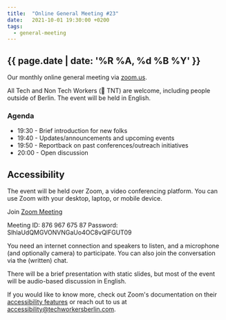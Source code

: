 ```yaml
---
title:  "Online General Meeting #23"
date:   2021-10-01 19:30:00 +0200
tags:
  - general-meeting
---
```



## {{ page.date | date: '%R %A, %d %B %Y' }}
Our monthly online general meeting via [zoom.us](https://us02web.zoom.us/j/87696767587?pwd=SlhlaUdQMGVONVNGaUo4OC8vQlFGUT09).

All Tech and Non Tech Workers (🧨 TNT) are welcome, including people outside of Berlin. The event will be held in English.

### Agenda

* 19:30 - Brief introduction for new folks
* 19:40 - Updates/announcements and upcoming events
* 19:50 - Reportback on past conferences/outreach initiatives
* 20:00 - Open discussion


## Accessibility

The event will be held over Zoom, a video conferencing platform. You can use Zoom with your desktop, laptop, or mobile device.

Join [Zoom Meeting](https://us02web.zoom.us/j/87696767587?pwd=SlhlaUdQMGVONVNGaUo4OC8vQlFGUT09)

Meeting ID: 876 967 675 87
Password: SlhlaUdQMGVONVNGaUo4OC8vQlFGUT09

You need an internet connection and speakers to listen, and a microphone (and optionally camera) to participate. You can also join the conversation via the (written) chat.

There will be a brief presentation with static slides, but most of the event will be audio-based discussion in English.

If you would like to know more, check out Zoom's documentation on their [accessibility features](https://zoom.us/accessibility) or reach out to us at accessibility@techworkersberlin.com.

